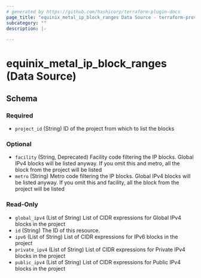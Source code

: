 ```yaml
---
# generated by https://github.com/hashicorp/terraform-plugin-docs
page_title: "equinix_metal_ip_block_ranges Data Source - terraform-provider-equinix"
subcategory: ""
description: |-
  
---
```


# equinix_metal_ip_block_ranges (Data Source)





<!-- schema generated by tfplugindocs -->
## Schema

### Required

- `project_id` (String) ID of the project from which to list the blocks

### Optional

- `facility` (String, Deprecated) Facility code filtering the IP blocks. Global IPv4 blocks will be listed anyway. If you omit this and metro, all the block from the project will be listed
- `metro` (String) Metro code filtering the IP blocks. Global IPv4 blocks will be listed anyway. If you omit this and facility, all the block from the project will be listed

### Read-Only

- `global_ipv4` (List of String) List of CIDR expressions for Global IPv4 blocks in the project
- `id` (String) The ID of this resource.
- `ipv6` (List of String) List of CIDR expressions for IPv6 blocks in the project
- `private_ipv4` (List of String) List of CIDR expressions for Private IPv4 blocks in the project
- `public_ipv4` (List of String) List of CIDR expressions for Public IPv4 blocks in the project
